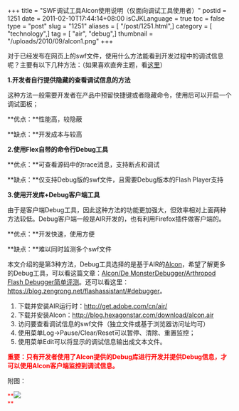 +++
title = "SWF调试工具Alcon使用说明（仅面向调试工具使用者）"
postid = 1251
date = 2011-02-10T17:44:14+08:00
isCJKLanguage = true
toc = false
type = "post"
slug = "1251"
aliases = [ "/post/1251.html",]
category = [ "technology",]
tag = [ "air", "debug",]
thumbnail = "/uploads/2010/09/alcon1.png"
+++


对于已经发布在网页上的swf文件，使用什么方法能看到开发过程中的调试信息呢？主要有以下几种方法：（如果喜欢直奔主题，看[这里](#direct "直奔主题")）

**1.开发者自行提供隐藏的查看调试信息的方法**

这种方法一般需要开发者在产品中预留快捷键或者隐藏命令，使用后可以开启一个调试面板；

**优点：**性能高，较隐蔽

**缺点：**开发成本与较高

**2.使用Flex自带的命令行Debug工具**

**优点：**可查看源码中的trace消息，支持断点和调试

**缺点：**仅支持Debug版的swf文件，且需要Debug版本的Flash Player支持

**3.使用开发库+Debug客户端工具**

由于是客户端Debug工具，因此这种方法的功能更加强大，但效率相对上面两种方法较低。Debug客户端一般是AIR开发的，也有利用Firefox插件做客户端的。

**优点：**开发快速，使用方便

**缺点：**难以同时监测多个swf文件

<!--more--> <a name="direct"></a>  

本文介绍的是第3种方法，Debug工具选择的是基于AIR的[Alcon](http://blog.hexagonstar.com/downloads/alcon/)，希望了解更多的Debug工具，可以看这篇文章：[Alcon/De
MonsterDebugger/Arthropod Flash
Debugger简单评测](https://blog.zengrong.net/post/1143.html)。还可以看这里：<https://blog.zengrong.net/flashassistant/#debugger>。

1.  下载并安装AIR运行时：<http://get.adobe.com/cn/air/>
2.  下载并安装Alcon：<http://blog.hexagonstar.com/download/alcon.air>
3.  访问要查看调试信息的swf文件（独立文件或基于浏览器访问址均可）
4.  使用菜单Log-\>Pause/Clear/Reset可以暂停、清除、重置监控；
5.  使用菜单Edit可以将显示的调试信息输出成文本文件。

<span
style="color: #ff0000;">**重要：只有开发者使用了Alcon提供的Debug库进行开发并提供Debug信息，才可以使用Alcon客户端监控到调试信息。**</span>

附图：

<span
style="color: #ff0000;">**![](/uploads/2010/09/alcon1.png)  
**</span>


